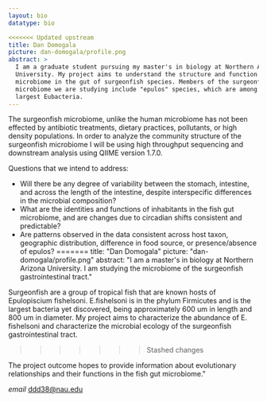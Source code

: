 ```yaml
---
layout: bio
datatype: bio

<<<<<<< Updated upstream
title: Dan Domogala
picture: dan-domogala/profile.png
abstract: >
  I am a graduate student pursuing my master's in biology at Northern Arizona
  University. My project aims to understand the structure and function of the
  microbiome in the gut of surgeonfish species. Members of the surgeonfish
  microbiome we are studying include "epulos" species, which are among the
  largest Eubacteria.
---
```


The surgeonfish microbiome, unlike the human microbiome has not been effected by antibiotic treatments, dietary practices, pollutants, or high density populations. In order to analyze the community structure
of the surgeonfish microbiome I will be using high throughput sequencing and downstream analysis using QIIME version 1.7.0.

Questions that we intend to address:

 + Will there be any degree of variability between the stomach, intestine, and across the length of the intestine, despite interspecific differences in the microbial composition?
 + What are the identities and functions of inhabitants in the fish gut microbiome, and are changes due to circadian shifts consistent and predictable?
 + Are patterns observed in the data consistent across host taxon, geographic distribution, difference in food source, or presence/absence of epulos?
=======
title: "Dan Domogala"
picture: "dan-domogala/profile.png"
abstract: "I am a master's in biology at Northern Arizona University. I am studying the microbiome of the surgeonfish gastrointestinal tract." 
 
 Surgeonfish are a group of tropical fish that are known hosts of Epulopiscium fishelsoni. E.fishelsoni is in the phylum Firmicutes and is the largest bacteria yet discovered, being approximately 600 um in length and 800 um in diameter.
 My project aims to characterize the abundance of E. fishelsoni and characterize the microbial ecology of the surgeonfish gastrointestinal tract. 
 
 
 

 
>>>>>>> Stashed changes


The project outcome hopes to provide information about evolutionary relationships and their functions in the fish gut microbiome."  



*email*
ddd38@nau.edu
